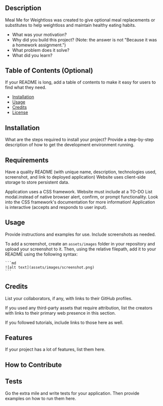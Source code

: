 # <Meal Me for Weightloss>

## Description
Meal Me for Weightloss was created to give optional meal replacements or substitutes to help weightloss and maintain healthy eating habits.

- What was your motivation?
- Why did you build this project? (Note: the answer is not "Because it was a homework assignment.")
- What problem does it solve?
- What did you learn?

## Table of Contents (Optional)

If your README is long, add a table of contents to make it easy for users to find what they need.

- [Installation](#installation)
- [Usage](#usage)
- [Credits](#credits)
- [License](#license)

## Installation

What are the steps required to install your project? Provide a step-by-step description of how to get the development environment running.
  
  ## Requirements 
Have a quality README (with unique name, description, technologies used, screenshot, and link to deployed application)
Website uses client-side storage to store persistent data.

Application uses a CSS framework.
Website must include at a TO-DO List modal.instead of native browser alert, confirm, or prompt functionality. Look into the CSS framework's documentation for more information!
Application is interactive (accepts and responds to user input).
## Usage

Provide instructions and examples for use. Include screenshots as needed.

To add a screenshot, create an `assets/images` folder in your repository and upload your screenshot to it. Then, using the relative filepath, add it to your README using the following syntax:

    ```md
    ![alt text](assets/images/screenshot.png)
    ```

## Credits

List your collaborators, if any, with links to their GitHub profiles.

If you used any third-party assets that require attribution, list the creators with links to their primary web presence in this section.

If you followed tutorials, include links to those here as well.





## Features

If your project has a lot of features, list them here.

## How to Contribute


## Tests

Go the extra mile and write tests for your application. Then provide examples on how to run them here.